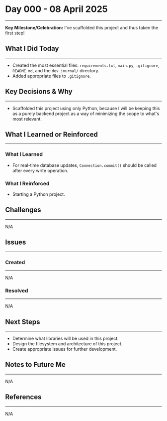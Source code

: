 # Day 000 - 08 April 2025
---
**Key Milestone/Celebration:** I've scaffolded this project and thus taken the first step!

## What I Did Today
---
- Created the most essential files: `requirements.txt`, `main.py`, `.gitignore`, `README.md`, and the `dev_journal/` directory.
- Added appropriate files to `.gitignore`.

## Key Decisions & Why
---
- Scaffolded this project using only Python, because I will be keeping this as a purely backend project as a way of minimizing the scope to what's most relevant.

## What I Learned or Reinforced
---
### What I Learned
- For real-time database updates, `Connection.commit()` should be called after every write operation.

### What I Reinforced
- Starting a Python project.

## Challenges
---
N/A

## Issues
---
### Created
---
N/A

### Resolved
---
N/A

## Next Steps
---
- Determine what libraries will be used in this project.
- Design the filesystem and architecture of this project.
- Create appropriate issues for further development.

## Notes to Future Me
---
N/A

## References
---
N/A
